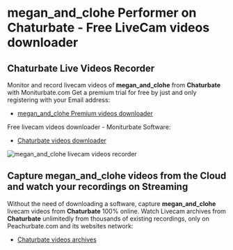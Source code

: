 # megan_and_clohe Performer on Chaturbate - Free LiveCam videos downloader

## Chaturbate Live Videos Recorder

Monitor and record livecam videos of **megan_and_clohe** from **Chaturbate** with Moniturbate.com
Get a premium trial for free by just and only registering with your Email address:
* [megan_and_clohe Premium videos downloader](https://moniturbate.com/request-demo-licence-key.html)

Free livecam videos downloader - Moniturbate Software:
* [Chaturbate videos downloader](https://moniturbate.com/moniturbate-download-software.html)

![megan_and_clohe livecam videos recorder](https://peachurnet.com/templates/moniturbate-software.png)


## Capture megan_and_clohe videos from the Cloud and watch your recordings on Streaming

Without the need of downloading a software, capture **megan_and_clohe** livecam videos from **Chaturbate** 100% online.
Watch Livecam archives from **Chaturbate** unlimitedly from thousands of existing recordings, only on Peachurbate.com and its websites network:
* [Chaturbate videos archives](https://peachurnet.com/)